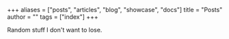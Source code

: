 +++
aliases = ["posts", "articles", "blog", "showcase", "docs"]
title = "Posts"
author = ""
tags = ["index"]
+++

Random stuff I don't want to lose.